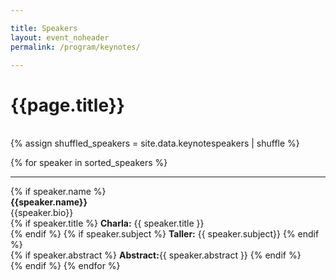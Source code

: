 ```yaml
---

title: Speakers
layout: event_noheader
permalink: /program/keynotes/

---
```

# {{page.title}}
<br>
<div class="keynote-full">
<!-- {% assign sorted_speakers = site.data.keynotespeakers | sort: "name" %} -->
{% assign shuffled_speakers = site.data.keynotespeakers | shuffle %}

{% for speaker in sorted_speakers %}
<hr>
		{% if speaker.name %}
		<div>
		    <a name="{{speaker.name}}"><img style="background-image: url(/assets/images/speakers/{{speaker.image | default: 'owasp_logo.png'}});{{speaker.style}};"></a>
		</div>
		<div class='keynote-info'>
			<a><strong>{{speaker.name}}</strong></a>
			<br>
			{{speaker.bio}}
			<br>
			{% if speaker.title %}
				<strong>Charla:</strong> {{ speaker.title }}
				<br>
			{% endif %}
			{% if speaker.subject %}
				<strong>Taller:</strong> {{ speaker.subject}}
			{% endif %}
			<br>
			{% if speaker.abstract %}
				<strong>Abstract:</strong>{{ speaker.abstract }}
			{% endif %}
		</div>
		{% endif %}
{% endfor %}
</div>

